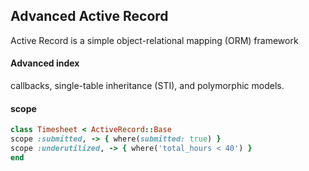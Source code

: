 ## Advanced Active Record
Active Record is a simple object-relational mapping (ORM) framework

#### Advanced index

callbacks, single-table inheritance (STI), and polymorphic models.

#### scope

```ruby
class Timesheet < ActiveRecord::Base
scope :submitted, -> { where(submitted: true) }
scope :underutilized, -> { where('total_hours < 40') }
end
```
